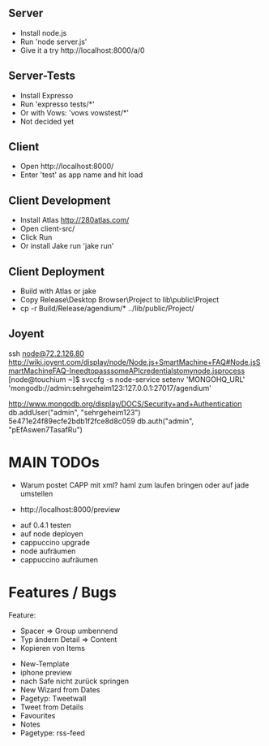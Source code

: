 Server
------
* Install node.js
* Run 'node server.js'
* Give it a try http://localhost:8000/a/0

Server-Tests
------
* Install Expresso
* Run 'expresso tests/*'
* Or with Vows: 'vows vowstest/*' 
* Not decided yet



Client
------
* Open http://localhost:8000/
* Enter 'test' as app name and hit load

Client Development
------
* Install Atlas http://280atlas.com/
* Open client-src/
* Click Run
* Or install Jake run 'jake run'

Client Deployment
------
* Build with Atlas or jake
* Copy Release\Desktop Browser\Project to lib\public\Project
* cp -r Build/Release/agendium/* ../lib/public/Project/

Joyent
-----
ssh node@72.2.126.80
http://wiki.joyent.com/display/node/Node.js+SmartMachine+FAQ#Node.jsSmartMachineFAQ-IneedtopasssomeAPIcredentialstomynode.jsprocess
[node@touchium ~]$ svccfg -s node-service setenv 'MONGOHQ_URL' 'mongodb://admin:sehrgeheim123:127.0.0.1:27017/agendium'

http://www.mongodb.org/display/DOCS/Security+and+Authentication
db.addUser("admin", "sehrgeheim123")
5e471e24f89ecfe2bdb1f2fce8d8c059
db.auth("admin", "pEfAswen7TasafRu")


MAIN TODOs
=====
* Warum postet CAPP mit xml?
haml zum laufen bringen oder auf jade umstellen
 - http://localhost:8000/preview

* auf 0.4.1 testen
* auf node deployen
* cappuccino upgrade
* node aufräumen 
* cappuccino aufräumen 

Features / Bugs
=====
Feature:
- Spacer => Group umbennend
- Typ ändern Detail => Content
- Kopieren von Items

* New-Template
* iphone preview
* nach Safe nicht zurück springen
* New Wizard from Dates
* Pagetyp: Tweetwall
* Tweet from Details 
* Favourites
* Notes
* Pagetype: rss-feed